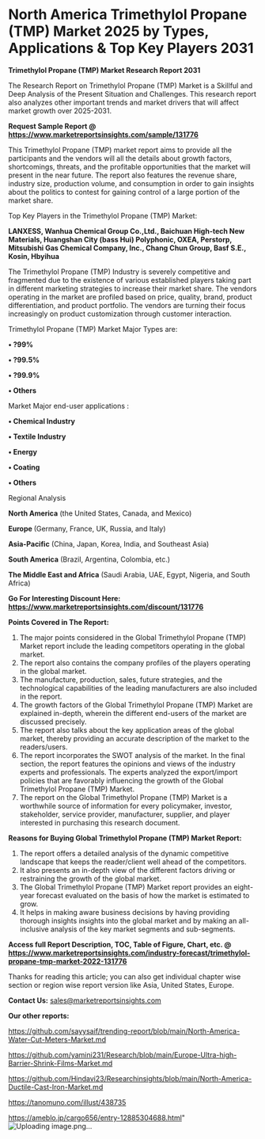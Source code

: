 # North America Trimethylol Propane (TMP) Market 2025 by Types, Applications & Top Key Players 2031

<strong>Trimethylol Propane (TMP) Market Research Report 2031</strong>

The Research Report on Trimethylol Propane (TMP) Market is a Skillful and Deep Analysis of the Present Situation and Challenges. This research report also analyzes other important trends and market drivers that will affect market growth over 2025-2031.

<strong>Request Sample Report @ <a href=https://www.marketreportsinsights.com/sample/131776>https://www.marketreportsinsights.com/sample/131776</a></strong>

This Trimethylol Propane (TMP) market report aims to provide all the participants and the vendors will all the details about growth factors, shortcomings, threats, and the profitable opportunities that the market will present in the near future. The report also features the revenue share, industry size, production volume, and consumption in order to gain insights about the politics to contest for gaining control of a large portion of the market share.

Top Key Players in the Trimethylol Propane (TMP) Market:

<strong>LANXESS, Wanhua Chemical Group Co.,Ltd., Baichuan High-tech New Materials, Huangshan City (bass Hui) Polyphonic, OXEA, Perstorp, Mitsubishi Gas Chemical Company, Inc., Chang Chun Group, Basf S.E., Kosin, Hbyihua</strong>

The Trimethylol Propane (TMP) Industry is severely competitive and fragmented due to the existence of various established players taking part in different marketing strategies to increase their market share. The vendors operating in the market are profiled based on price, quality, brand, product differentiation, and product portfolio. The vendors are turning their focus increasingly on product customization through customer interaction.

Trimethylol Propane (TMP) Market Major Types are:

<strong>• ?99%

• ?99.5%

• ?99.9%

• Others</strong>

Market Major end-user applications :

<strong>• Chemical Industry

• Textile Industry

• Energy

• Coating

• Others</strong>

Regional Analysis

</u><strong><b>North America</b></strong> (the United States, Canada, and Mexico)

<strong><b>Europe </b></strong>(Germany, France, UK, Russia, and Italy)

<strong><b>Asia-Pacific</b></strong> (China, Japan, Korea, India, and Southeast Asia)

<strong><b>South America</b></strong> (Brazil, Argentina, Colombia, etc.)

<strong><b>The Middle East and Africa</b></strong> (Saudi Arabia, UAE, Egypt, Nigeria, and South Africa)

<strong>Go For Interesting Discount Here: <a href=https://www.marketreportsinsights.com/discount/131776>https://www.marketreportsinsights.com/discount/131776</a></strong>

<strong>Points Covered in The Report:</strong>
<ol>
  <li>The major points considered in the Global Trimethylol Propane (TMP) Market report include the leading competitors operating in the global market.</li>
  <li>The report also contains the company profiles of the players operating in the global market.</li>
  <li>The manufacture, production, sales, future strategies, and the technological capabilities of the leading manufacturers are also included in the report.</li>
  <li>The growth factors of the Global Trimethylol Propane (TMP) Market are explained in-depth, wherein the different end-users of the market are discussed precisely.</li>
  <li>The report also talks about the key application areas of the global market, thereby providing an accurate description of the market to the readers/users.</li>
  <li>The report incorporates the SWOT analysis of the market. In the final section, the report features the opinions and views of the industry experts and professionals. The experts analyzed the export/import policies that are favorably influencing the growth of the Global Trimethylol Propane (TMP) Market.</li>
  <li>The report on the Global Trimethylol Propane (TMP) Market is a worthwhile source of information for every policymaker, investor, stakeholder, service provider, manufacturer, supplier, and player interested in purchasing this research document.</li>
</ol>
<strong>Reasons for Buying Global Trimethylol Propane (TMP) Market Report:</strong>

<ol>
  <li>The report offers a detailed analysis of the dynamic competitive landscape that keeps the reader/client well ahead of the competitors.</li>
  <li>It also presents an in-depth view of the different factors driving or restraining the growth of the global market.</li>
  <li>The Global Trimethylol Propane (TMP) Market report provides an eight-year forecast evaluated on the basis of how the market is estimated to grow.</li>
  <li>It helps in making aware business decisions by having providing thorough insights insights into the global market and by making an all-inclusive analysis of the key market segments and sub-segments.</li>
</ol>
<strong>Access full Report Description, TOC, Table of Figure, Chart, etc. @ <a href=https://www.marketreportsinsights.com/industry-forecast/trimethylol-propane-tmp-market-2022-131776>https://www.marketreportsinsights.com/industry-forecast/trimethylol-propane-tmp-market-2022-131776</a></strong>


Thanks for reading this article; you can also get individual chapter wise section or region wise report version like Asia, United States, Europe.

<strong>Contact Us:</strong>
sales@marketreportsinsights.com

<strong>Our other reports:</strong>

<a href=https://github.com/sayysaif/trending-report/blob/main/North-America-Water-Cut-Meters-Market.md>https://github.com/sayysaif/trending-report/blob/main/North-America-Water-Cut-Meters-Market.md</a>

<a href=https://github.com/yamini231/Research/blob/main/Europe-Ultra-high-Barrier-Shrink-Films-Market.md>https://github.com/yamini231/Research/blob/main/Europe-Ultra-high-Barrier-Shrink-Films-Market.md</a>

<a href=https://github.com/Hindavi23/Researchinsights/blob/main/North-America-Ductile-Cast-Iron-Market.md>https://github.com/Hindavi23/Researchinsights/blob/main/North-America-Ductile-Cast-Iron-Market.md</a>

<a href=https://tanomuno.com/illust/438735>https://tanomuno.com/illust/438735</a>

<a href=https://ameblo.jp/cargo656/entry-12885304688.html>https://ameblo.jp/cargo656/entry-12885304688.html</a>"
![Uploading image.png…]()
